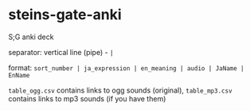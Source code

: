 # steins-gate-anki
S;G anki deck

separator: vertical line (pipe) - `|`

format: `sort_number | ja_expression | en_meaning | audio | JaName | EnName`

`table_ogg.csv` contains links to ogg sounds (original), `table_mp3.csv` contains links to mp3 sounds (if you have them)
